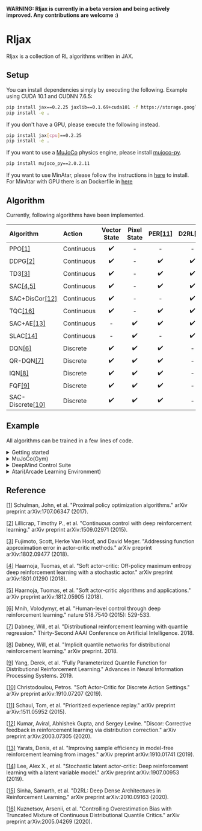 **WARNING: Rljax is currently in a beta version and being actively improved. Any contributions are welcome :)**

# Rljax
Rljax is a collection of RL algorithms written in JAX.

## Setup
You can install dependencies simply by executing the following. Example using CUDA 10.1 and CUDNN 7.6.5:
```bash
pip install jax==0.2.25 jaxlib==0.1.69+cuda101 -f https://storage.googleapis.com/jax-releases/jax_releases.html
pip install -e .
```

If you don't have a GPU, please execute the following instead.
```bash
pip install jax[cpu]==0.2.25
pip install -e .
```

If you want to use a [MuJoCo](http://mujoco.org/) physics engine, please install [mujoco-py](https://github.com/openai/mujoco-py).
```bash
pip install mujoco_py==2.0.2.11
```

If you want to use MinAtar, please follow the instructions in [here](https://github.com/kenjyoung/MinAtar) to install.
For MinAtar with GPU there is an Dockerfile in [here](https://github.com/julio-cmdr/rljax/blob/master/examples/minatar/Dockerfile)

## Algorithm
Currently, following algorithms have been implemented.

|**Algorithm**|**Action**|**Vector State**|**Pixel State**|**PER**[[11]](#reference)|**D2RL**[[15]](#reference)|
| :--         | :--      | :--:           | :--:          | :--:                    |:--:                      |
| PPO[[1]](#reference)        | Continuous | :heavy_check_mark: | - | -                  | -                  |
| DDPG[[2]](#reference)       | Continuous | :heavy_check_mark: | - | :heavy_check_mark: | :heavy_check_mark: |
| TD3[[3]](#reference)        | Continuous | :heavy_check_mark: | - | :heavy_check_mark: | :heavy_check_mark: |
| SAC[[4,5]](#reference)      | Continuous | :heavy_check_mark: | - | :heavy_check_mark: | :heavy_check_mark: |
| SAC+DisCor[[12]](#reference)| Continuous | :heavy_check_mark: | - | -                  | :heavy_check_mark: |
| TQC[[16]](#reference)       | Continuous | :heavy_check_mark: | - | :heavy_check_mark: | :heavy_check_mark: |
| SAC+AE[[13]](#reference)    | Continuous | - | :heavy_check_mark: | :heavy_check_mark: | :heavy_check_mark: |
| SLAC[[14]](#reference)      | Continuous | - | :heavy_check_mark: | -                  | :heavy_check_mark: |
| DQN[[6]](#reference)          | Discrete   | :heavy_check_mark: | :heavy_check_mark: | :heavy_check_mark: | - |
| QR-DQN[[7]](#reference)       | Discrete   | :heavy_check_mark: | :heavy_check_mark: | :heavy_check_mark: | - |
| IQN[[8]](#reference)          | Discrete   | :heavy_check_mark: | :heavy_check_mark: | :heavy_check_mark: | - |
| FQF[[9]](#reference)          | Discrete   | :heavy_check_mark: | :heavy_check_mark: | :heavy_check_mark: | - |
| SAC-Discrete[[10]](#reference)| Discrete   | :heavy_check_mark: | :heavy_check_mark: | :heavy_check_mark: | - |

## Example
All algorithms can be trained in a few lines of code.

<details>
<summary>Getting started</summary>

Here is a quick example of how to train DQN on `CartPole-v0`.

```Python
import gym

from rljax.algorithm import DQN
from rljax.trainer import Trainer

NUM_AGENT_STEPS = 20000
SEED = 0

env = gym.make("CartPole-v0")
env_test = gym.make("CartPole-v0")

algo = DQN(
    num_agent_steps=NUM_AGENT_STEPS,
    state_space=env.observation_space,
    action_space=env.action_space,
    seed=SEED,
    batch_size=256,
    start_steps=1000,
    update_interval=1,
    update_interval_target=400,
    eps_decay_steps=0,
    loss_type="l2",
    lr=1e-3,
)

trainer = Trainer(
    env=env,
    env_test=env_test,
    algo=algo,
    log_dir="/tmp/rljax/dqn",
    num_agent_steps=NUM_AGENT_STEPS,
    eval_interval=1000,
    seed=SEED,
)
trainer.train()
```

</details>

<details>
<summary>MuJoCo(Gym)</summary>

I benchmarked my implementations in some environments from MuJoCo's `-v3` task suite, following [Spinning Up's benchmarks](https://spinningup.openai.com/en/latest/spinningup/bench.html) ([code](https://github.com/ku2482/rljax/blob/master/examples/mujoco)). In TQC, I set num_quantiles_to_drop to 0 for HalfCheetath-v3 and 2 for other environments. Note that I benchmarked with 3M agent steps, not 5M agent steps as in TQC's paper.

<img src="https://user-images.githubusercontent.com/37267851/97766058-2d89a700-1b58-11eb-9266-29c3605f7d6c.png" title="HalfCheetah-v3" width=400><img src="https://user-images.githubusercontent.com/37267851/97766061-2e223d80-1b58-11eb-94a0-44efb7e5d9b7.png" title="Walker2d-v3" width=400>
<img src="https://user-images.githubusercontent.com/37267851/97766056-2c587a00-1b58-11eb-9844-d704657857f8.png" title="Swimmer-v3" width=400><img src="https://user-images.githubusercontent.com/37267851/97766062-2ebad400-1b58-11eb-8cf1-6d3bd338c414.png" title="Ant-v3" width=400>

</details>

<details>
<summary>DeepMind Control Suite</summary>

I benchmarked SAC+AE and SLAC implementations in some environments from DeepMind Control Suite ([code](https://github.com/ku2482/rljax/blob/master/examples/dm_control)). Note that the horizontal axis represents the environment step, which is obtained by multiplying agent_step by action_repeat. I set action_repeat to 4 for cheetah-run and 2 for walker-walk.

<img src="https://user-images.githubusercontent.com/37267851/97359828-b7c7d600-18e0-11eb-8c79-852624dfa1e8.png" title="cheetah-run" width=400><img src="https://user-images.githubusercontent.com/37267851/97359825-b696a900-18e0-11eb-88e2-b532076de7e8.png" title="walker-walk" width=400>

</details>

<details>
<summary>Atari(Arcade Learning Environment)</summary>

I benchmarked SAC-Discrete implementation in `MsPacmanNoFrameskip-v4` from the Arcade Learning Environment(ALE) ([code](https://github.com/ku2482/rljax/blob/master/examples/atari)). Note that the horizontal axis represents the environment step, which is obtained by multiplying agent_step by 4.

<img src="https://user-images.githubusercontent.com/37267851/97410160-0e193100-1942-11eb-8056-df445eb6f5e9.png" title="MsPacmanNoFrameskip-v4" width=400>

</details>

## Reference
[[1]](https://arxiv.org/abs/1707.06347) Schulman, John, et al. "Proximal policy optimization algorithms." arXiv preprint arXiv:1707.06347 (2017).

[[2]](https://arxiv.org/abs/1509.02971) Lillicrap, Timothy P., et al. "Continuous control with deep reinforcement learning." arXiv preprint arXiv:1509.02971 (2015).

[[3]](https://arxiv.org/abs/1802.09477) Fujimoto, Scott, Herke Van Hoof, and David Meger. "Addressing function approximation error in actor-critic methods." arXiv preprint arXiv:1802.09477 (2018).

[[4]](https://arxiv.org/abs/1801.01290) Haarnoja, Tuomas, et al. "Soft actor-critic: Off-policy maximum entropy deep reinforcement learning with a stochastic actor." arXiv preprint arXiv:1801.01290 (2018).

[[5]](https://arxiv.org/abs/1812.05905) Haarnoja, Tuomas, et al. "Soft actor-critic algorithms and applications." arXiv preprint arXiv:1812.05905 (2018).

[[6]](https://www.nature.com/articles/nature14236?wm=book_wap_0005) Mnih, Volodymyr, et al. "Human-level control through deep reinforcement learning." nature 518.7540 (2015): 529-533.

[[7]](https://arxiv.org/abs/1710.10044) Dabney, Will, et al. "Distributional reinforcement learning with quantile regression." Thirty-Second AAAI Conference on Artificial Intelligence. 2018.

[[8]](https://arxiv.org/abs/1806.06923) Dabney, Will, et al. "Implicit quantile networks for distributional reinforcement learning." arXiv preprint. 2018.

[[9]](https://arxiv.org/abs/1911.02140) Yang, Derek, et al. "Fully Parameterized Quantile Function for Distributional Reinforcement Learning." Advances in Neural Information Processing Systems. 2019.

[[10]](https://arxiv.org/abs/1910.07207) Christodoulou, Petros. "Soft Actor-Critic for Discrete Action Settings." arXiv preprint arXiv:1910.07207 (2019).

[[11]](https://arxiv.org/abs/1511.05952) Schaul, Tom, et al. "Prioritized experience replay." arXiv preprint arXiv:1511.05952 (2015).

[[12]](https://arxiv.org/abs/2003.07305) Kumar, Aviral, Abhishek Gupta, and Sergey Levine. "Discor: Corrective feedback in reinforcement learning via distribution correction." arXiv preprint arXiv:2003.07305 (2020).

[[13]](https://arxiv.org/abs/1910.01741) Yarats, Denis, et al. "Improving sample efficiency in model-free reinforcement learning from images." arXiv preprint arXiv:1910.01741 (2019).

[[14]](https://arxiv.org/abs/1907.00953) Lee, Alex X., et al. "Stochastic latent actor-critic: Deep reinforcement learning with a latent variable model." arXiv preprint arXiv:1907.00953 (2019).

[[15]](https://arxiv.org/abs/2010.09163) Sinha, Samarth, et al. "D2RL: Deep Dense Architectures in Reinforcement Learning." arXiv preprint arXiv:2010.09163 (2020).

[[16]](https://arxiv.org/abs/2005.04269) Kuznetsov, Arsenii, et al. "Controlling Overestimation Bias with Truncated Mixture of Continuous Distributional Quantile Critics." arXiv preprint arXiv:2005.04269 (2020).

